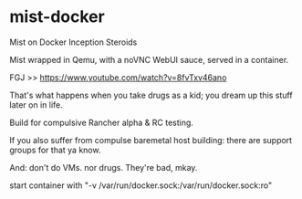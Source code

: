 # mist-docker
Mist on Docker Inception Steroids

Mist wrapped in Qemu, with a noVNC WebUI sauce, served in a container.

FGJ >> https://www.youtube.com/watch?v=8fvTxv46ano

That's what happens when you take drugs as a kid; you dream up this stuff later on in life.

Build for compulsive Rancher alpha & RC testing. 

If you also suffer from compulse baremetal host building: there are support groups for that ya know.

And: don't do VMs. nor drugs. They're bad, mkay.

start container with "-v /var/run/docker.sock:/var/run/docker.sock:ro"
